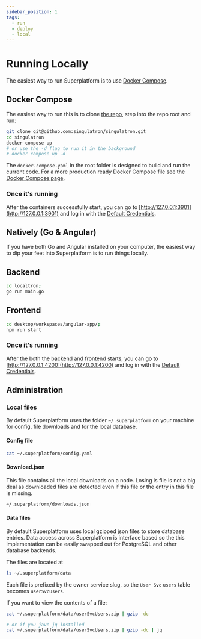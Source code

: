 ```yaml
---
sidebar_position: 1
tags:
  - run
  - deploy
  - local
---
```


# Running Locally

The easiest way to run Superplatform is to use [Docker Compose](https://docs.docker.com/compose/install/).

## Docker Compose

The easiest way to run this is to clone [the repo](https://github.com/singulatron/singulatron), step into the repo root and run:

```sh
git clone git@github.com:singulatron/singulatron.git
cd singulatron
docker compose up
# or use the -d flag to run it in the background
# docker compose up -d
```

The `docker-compose-yaml` in the root folder is designed to build and run the current code. For a more production ready Docker Compose file see the [Docker Compose page](./docker-compose/).

### Once it's running

After the containers successfully start, you can go to [http://127.0.0.1:3901](http://127.0.0.1:3901) and log in with the [Default Credentials](/docs/running/using#default-credentials).

## Natively (Go & Angular)

If you have both Go and Angular installed on your computer, the easiest way to dip your feet into Superplatform is to run things locally.

## Backend

```bash
cd localtron;
go run main.go
```

## Frontend

```bash
cd desktop/workspaces/angular-app/;
npm run start
```

### Once it's running

After the both the backend and frontend starts, you can go to [http://127.0.0.1:4200](http://127.0.0.1:4200) and log in with the [Default Credentials](/docs/running/using#default-credentials).

## Administration

### Local files

By default Superplatform uses the folder `~/.superplatform` on your machine for config, file downloads and for the local database.

#### Config file

```bash
cat ~/.superplatform/config.yaml
```

#### Download.json

This file contains all the local downloads on a node. Losing is file is not a big deal as downloaded files are detected even if this file or the entry in this file is missing.

```bash
~/.superplatform/downloads.json
```

#### Data files

By default Superplatform uses local gzipped json files to store database entries. Data access across Superplatform is interface based so the this implementation can be easily swapped out for PostgreSQL and other database backends.

The files are located at

```bash
ls ~/.superplatform/data
```

Each file is prefixed by the owner service slug, so the `User Svc` `users` table becomes `userSvcUsers`.

If you want to view the contents of a file:

```bash
cat ~/.superplatform/data/userSvcUsers.zip | gzip -dc

# or if you jave jq installed
cat ~/.superplatform/data/userSvcUsers.zip | gzip -dc | jq
```
